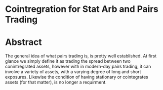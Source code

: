 # Cointregration for Stat Arb and Pairs Trading

# Abstract 
The general idea of what pairs trading is, is pretty well established. At first glance we simply define it as trading the spread between two conintregrated assets, however with in modern-day pairs trading, it can involve  a variety of assets, with a varying degree of long and short exposures. Likewise the condition of having stationary or cointegrates assets (for that matter), is no longer a requirment.
